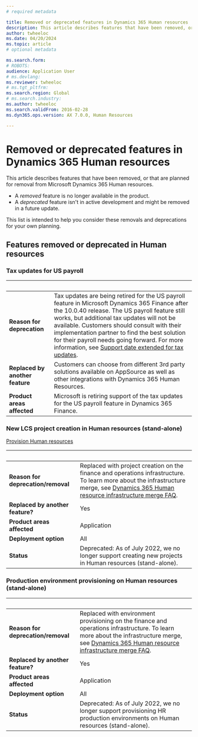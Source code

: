 ```yaml
---
# required metadata

title: Removed or deprecated features in Dynamics 365 Human resources
description: This article describes features that have been removed, or that are planned for removal from Microsoft Dynamics 365 Human resources. 
author: twheeloc
ms.date: 04/20/2024
ms.topic: article
# optional metadata

ms.search.form:
# ROBOTS: 
audience: Application User
# ms.devlang: 
ms.reviewer: twheeloc
# ms.tgt_pltfrm: 
ms.search.region: Global
# ms.search.industry: 
ms.author: twheeloc
ms.search.validFrom: 2016-02-28
ms.dyn365.ops.version: AX 7.0.0, Human Resources

---
```


# Removed or deprecated features in Dynamics 365 Human resources

This article describes features that have been removed, or that are planned for removal from Microsoft Dynamics 365 Human resources.

- A *removed* feature is no longer available in the product.
- A *deprecated* feature isn't in active development and might be removed in a future update.

This list is intended to help you consider these removals and deprecations for your own planning.

## Features removed or deprecated in Human resources 

### Tax updates for US payroll

| &nbsp; | &nbsp; |
|------------|--------------------|
| **Reason for deprecation** | Tax updates are being retired for the US payroll feature in Microsoft Dynamics 365 Finance after the 10.0.40 release. The US payroll feature still works, but additional tax updates will not be available. Customers should consult with their implementation partner to find the best solution for their payroll needs going forward. For more information, see [Support date extended for tax updates](https://cloudblogs.microsoft.com/dynamics365/it/2020/10/02/support-date-extended-for-tax-updates-in-us-payroll-feature-in-dynamics-365-finance).|
|**Replaced by another feature** |Customers can choose from different 3rd party solutions available on AppSource as well as other integrations with Dynamics 365 Human Resources. |
|**Product areas affected** | Microsoft is retiring support of the tax updates for the US payroll feature in Dynamics 365 Finance. |



### New LCS project creation in Human resources (stand-alone) 

[Provision Human resources](/hr-admin-setup-provision)

| &nbsp; | &nbsp; |
|------------|--------------------|
| **Reason for deprecation/removal** | Replaced with project creation on the finance and operations infrastructure. To learn more about the infrastructure merge, see [Dynamics 365 Human resource infrastructure merge FAQ](/hr-infrastructure-merge-faq). |
| **Replaced by another feature?**   | Yes |
| **Product areas affected**         | Application |
| **Deployment option**              | All |
| **Status**                         | Deprecated: As of July 2022, we no longer support creating new projects in Human resources (stand-alone). |

### Production environment provisioning on Human resources (stand-alone) 

| &nbsp; | &nbsp; |
|------------|--------------------|
| **Reason for deprecation/removal** | Replaced with environment provisioning on the finance and operations infrastructure. To learn more about the infrastructure merge, see [Dynamics 365 Human resource infrastructure merge FAQ](/hr-infrastructure-merge-faq.md). |
| **Replaced by another feature?**   | Yes |
| **Product areas affected**         | Application |
| **Deployment option**              | All |
| **Status**                         | Deprecated: As of July 2022, we no longer support provisioning HR production environments on Human resources (stand-alone). |
